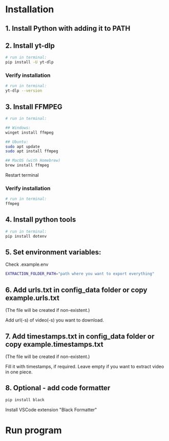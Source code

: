 # Installation

## 1. Install Python with adding it to PATH

## 2. Install yt-dlp

```bash
# run in terminal:
pip install -U yt-dlp
```

### Verify installation

```bash
# run in terminal:
yt-dlp --version
```

## 3. Install FFMPEG

```bash
# run in terminal:

## Windows:
winget install ffmpeg

## Ubuntu:
sudo apt update
sudo apt install ffmpeg

## MacOS (with Homebrew)
brew install ffmpeg
```

Restart terminal

### Verify installation

```bash
# run in terminal:
ffmpeg
```

## 4. Install python tools

```bash
# run in terminal:
pip install dotenv
```

## 5. Set environment variables:

Check .example.env

```bash
EXTRACTION_FOLDER_PATH="path where you want to export everything"
```

## 6. Add urls.txt in config_data folder or copy example.urls.txt
(The file will be created if non-existent.)

Add url(-s) of video(-s) you want to download.

## 7. Add timestamps.txt in config_data folder or copy example.timestamps.txt
(The file will be created if non-existent.)

Fill it with timestamps, if required.
Leave empty if you want to extract video in one piece.

## 8. Optional - add code formatter

```bash
pip install black
```

Install VSCode extension "Black Formatter"

# Run program
